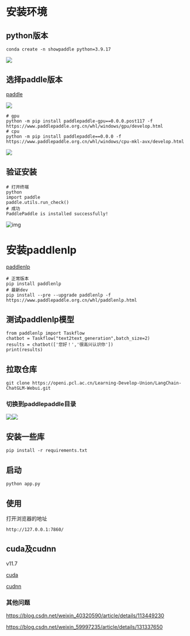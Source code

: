 # 安装环境

## python版本

```
conda create -n showpaddle python=3.9.17
```

![](http://img.lideshan.top/i/2023/09/11/64fe800b9b3f4.png)

## 选择paddle版本

[paddle](https://www.paddlepaddle.org.cn/install/quick?docurl=/documentation/docs/zh/develop/install/pip/windows-pip.html)

![](http://img.lideshan.top/i/2023/09/11/64fe82268d266.png)

```
# gpu
python -m pip install paddlepaddle-gpu==0.0.0.post117 -f https://www.paddlepaddle.org.cn/whl/windows/gpu/develop.html
# cpu
python -m pip install paddlepaddle==0.0.0 -f https://www.paddlepaddle.org.cn/whl/windows/cpu-mkl-avx/develop.html
```

![](http://img.lideshan.top/i/2023/09/11/64fe81ca47d0f.png)

## 验证安装

```
# 打开终端
python
import paddle
paddle.utils.run_check()
# 成功
PaddlePaddle is installed successfully!
```

![img](http://img.lideshan.top/i/2023/09/11/64fe82f48ac90.png)

# 安装paddlenlp

[paddlenlp](https://github.com/PaddlePaddle/PaddleNLP#%E5%BF%AB%E9%80%9F%E5%BC%80%E5%A7%8B)

```python-repl
# 正常版本
pip install paddlenlp
# 最新dev
pip install --pre --upgrade paddlenlp -f https://www.paddlepaddle.org.cn/whl/paddlenlp.html
```

## 测试paddlenlp模型

```python-repl
from paddlenlp import Taskflow
chatbot = Taskflow("text2text_generation",batch_size=2)
results = chatbot(['您好！','很高兴认识你'])
print(results)
```

## 拉取仓库

```
git clone https://openi.pcl.ac.cn/Learning-Develop-Union/LangChain-ChatGLM-Webui.git
```

### 切换到paddlepaddle目录

![](http://img.lideshan.top/i/2023/09/11/64feae83bbc0b.png)![](http://img.lideshan.top/i/2023/09/11/64feaec916c42.png)

## 安装一些库

```
pip install -r requirements.txt
```

## 启动

```
python app.py
```

## 使用

打开浏览器的地址

```
http://127.0.0.1:7860/
```

## cuda及cudnn

v11.7

[cuda](https://developer.download.nvidia.com/compute/cuda/11.7.0/local_installers/cuda_11.7.0_516.01_windows.exe)

[cudnn](https://developer.nvidia.com/downloads/compute/cudnn/secure/8.9.2/local_installers/11.x/cudnn-windows-x86_64-8.9.2.26_cuda11-archive.zip)

### 其他问题

https://blog.csdn.net/weixin_40320590/article/details/113449230

https://blog.csdn.net/weixin_59997235/article/details/131337650
